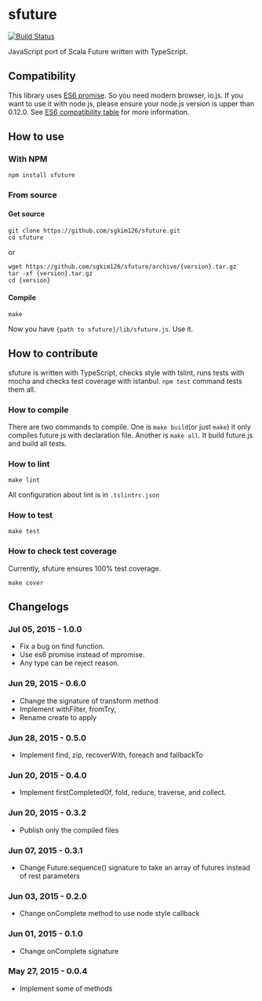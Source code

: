 # sfuture
[![Build Status](https://travis-ci.org/sgkim126/sfuture.svg?branch=master)](https://travis-ci.org/sgkim126/sfuture)

JavaScript port of Scala Future written with TypeScript.

## Compatibility
This library uses [ES6 promise](https://developer.mozilla.org/ko/docs/Web/JavaScript/Reference/Global_Objects/Promise). So you need modern browser, io.js. If you want to use it with node.js, please ensure your node.js version is upper than 0.12.0. See [ES6 compatibility table](https://kangax.github.io/compat-table/es6/#Promies) for more information.

## How to use
### With NPM
```
npm install sfuture
```

### From source
#### Get source
```
git clone https://github.com/sgkim126/sfuture.git
cd sfuture
```
or
```
wget https://github.com/sgkim126/sfuture/archive/{version}.tar.gz
tar -xf {version}.tar.gz
cd {version}
```
#### Compile
```
make
```
Now you have ```{path to sfuture}/lib/sfuture.js```. Use it.

## How to contribute
sfuture is written with TypeScript, checks style with tslint, runs tests with mocha and checks test coverage with istanbul. ```npm test``` command tests them all.

### How to compile
There are two commands to compile.
One is ```make build```(or just ```make```) it only compiles future.js with declaration file.
Another is ```make all```. It build future.js and build all tests.

### How to lint
```
make lint
```
All configuration about lint is in ```.tslintrc.json```

### How to test
```
make test
```

### How to check test coverage
Currently, sfuture ensures 100% test coverage.
```
make cover
```

## Changelogs
### Jul 05, 2015 - 1.0.0
- Fix a bug on find function.
- Use es6 promise instead of mpromise.
- Any type can be reject reason.

### Jun 29, 2015 - 0.6.0
- Change the signature of transform method
- Implement withFilter, fromTry, 
- Rename create to apply

### Jun 28, 2015 - 0.5.0
- Implement find, zip, recoverWith, foreach and fallbackTo

### Jun 20, 2015 - 0.4.0
- Implement firstCompletedOf, fold, reduce, traverse, and collect.

### Jun 20, 2015 - 0.3.2
- Publish only the compiled files

### Jun 07, 2015 - 0.3.1
- Change Future.sequence() signature to take an array of futures instead of rest parameters

### Jun 03, 2015 - 0.2.0
- Change onComplete method to use node style callback

### Jun 01, 2015 - 0.1.0
- Change onComplete signature

### May 27, 2015 - 0.0.4
- Implement some of methods

